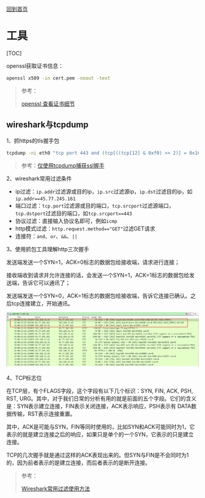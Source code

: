 [回到首页](../README.md)

# 工具

[TOC]

openssl获取证书信息：

```bash
openssl x509 -in cert.pem -noout -text
```

> 参考：
>
> [openssl 查看证书细节](https://www.cnblogs.com/shenlinken/p/9968274.html)

## wireshark与tcpdump

1、抓https的tls握手包

```bash
tcpdump -ni eth0 "tcp port 443 and (tcp[((tcp[12] & 0xf0) >> 2)] = 0x16)"
```

>  参考：[仅使用tcpdump捕获ssl握手](https://www.thinbug.com/q/39624745)

2、wireshark常用过滤条件

- ip过滤：`ip.addr`过滤源或目的ip，`ip.src`过滤源ip，`ip.dst`过滤目的ip，如`ip.addr==45.77.245.161`
- 端口过滤：`tcp.port`过滤源或目的端口，`tcp.srcport`过滤源端口，`tcp.dstport`过滤目的端口，如`tcp.srcport==443`
- 协议过滤：直接输入协议名即可，例如`icmp`
- http模式过滤：`http.request.method=="GET"`过滤GET请求
- 连接符：`and`、`or`、`&&`、`||`

3、使用抓包工具理解http三次握手

发送端发送一个SYN=1，ACK=0标志的数据包给接收端，请求进行连接；

接收端收到请求并允许连接的话，会发送一个SYN=1，ACK=1标志的数据包给发送端，告诉它可以通讯了；

发送端发送一个SYN=0，ACK=1标志的数据包给接收端，告诉它连接已确认。之后tcp连接建立，开始通讯。

![image-20210716001431662](../imgs/image-20210716001431662.png)

4、TCP标志位

在TCP层，有个FLAGS字段，这个字段有以下几个标识：SYN, FIN, ACK, PSH, RST, URG。其中，对于我们日常的分析有用的就是前面的五个字段。它们的含义是：SYN表示建立连接，FIN表示关闭连接，ACK表示响应，PSH表示有 DATA数据传输，RST表示连接重置。

其中，ACK是可能与SYN，FIN等同时使用的，比如SYN和ACK可能同时为1，它表示的就是建立连接之后的响应，如果只是单个的一个SYN，它表示的只是建立连接。

TCP的几次握手就是通过这样的ACK表现出来的。但SYN与FIN是不会同时为1的，因为前者表示的是建立连接，而后者表示的是断开连接。

> 参考：
>
> [Wireshark常用过滤使用方法](https://www.cnblogs.com/nmap/p/6291683.html)
